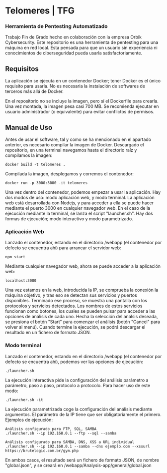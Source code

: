 # Telomeres | TFG
### Herramienta de Pentesting Automatizado

Trabajo Fin de Grado hecho en colaboración con la empresa Orbik Cybersecurity.
Este repositorio es una herramienta de pentesting para una máquina en red local.
Esta pensada para que un usuario sin experiencia ni conocimientos de ciberseguridad pueda usarla satisfactoriamente.

## Requisitos

La aplicación se ejecuta en un contenedor Docker; tener Docker es el único requisito para usarla.
No es necesaria la instalación de softwares de terceros más allá de Docker.

En el repositorio no se incluye la imagen, pero sí el Dockerfile para crearla.
Una vez montada, la imagen pesa casi 700 MB.
Se recomienda ejecutar en usuario administrador (o equivalente) para evitar conflictos de permisos.

## Manual de Uso

Antes de usar el software, tal y como se ha mencionado en el apartado anterior, es necesario compilar la imagen de Docker.
Descargado el repositorio, en una terminal navegamos hasta el directorio raíz y compilamos la imagen:

    docker build -t telomeres .

Compilada la imagen, desplegamos y corremos el contenedor:

    docker run -p 3000:3000 -it telomeres

Una vez dentro del contenedor, podemos empezar a usar la aplicación. Hay dos modos de uso: modo aplicación web, y modo terminal.
La aplicación web está desarrollada con Nodejs, y para acceder a ella se puede hacer mediante el puerto 3000 en cualquier navegador web.
En el caso de la ejecución mediante la terminal, se lanza el script "launcher.sh". Hay dos formas de ejecución; modo interactivo y modo parametrizado.

### Aplicación Web

Lanzado el contenedor, estando en el directorio /webapp (el contenedor por defecto se encuentra ahí) para arrancar el servidor web:

    npm start

Mediante cualquier navegador web, ahora se puede acceder a la aplicación web:

    localhost:3000

Una vez estamos en la web, introducida la IP, se comprueba la conexión la máquina objetivo, y tras eso se detectan sus servicios y puertos disponibles.
Terminado ese proceso, se muestra una pantalla con los protocolos y servicios detectados. Los nombres de estos servicios funcionan como botones, los cuales se pueden pulsar para acceder a las opciones de análisis de cada uno.
Hecha la selección del análsis deseada, se presiona el botón "Start" para comenzar el análisis (botón "Cancel" para volver al menú). Cuando termine la ejecución, se podrá descargar el resultado en un fichero de formato JSON.

### Modo terminal

Lanzado el contenedor, estando en el directorio /webapp (el contenedor por defecto se encuentra ahí), podemos ver las opciones de ejecución:

    ./launcher.sh

La ejecución interactiva pide la configuración del análisis parámetro a parámetro, paso a paso, protocolo a protocolo. Para hacer uso de este modo:

    ./launcher.sh -it

La ejecución parametrizada coge la configuración del análisis mediante argumentos. El parámetro de la IP tiene que ser obligatoriamente el primero. Ejemplos de ejecución:

    Análisis configurado para FTP, SQL, SAMBA     
    ./launcher.sh --ip 192.168.0.1 --ftp --sql --samba

    Análisis configurado para SAMBA, DNS, XSS a URL individual
    ./launcher.sh --ip 192.168.0.1 --samba --dns ejemplo.com --xssurl https://brutelogic.com.br/gym.php

En ambos casos, el resultado será un fichero de formato JSON, de nombre "global.json", y se creará en /webapp/Analysis-app/general/global.json
